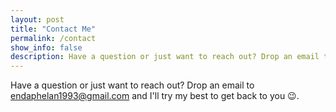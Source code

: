 ```yaml
---
layout: post
title: "Contact Me"
permalink: /contact
show_info: false
description: Have a question or just want to reach out? Drop an email to...
---
```


Have a question or just want to reach out? Drop an email to <a href="mailto:endaphelan@gmail.com" target="_blank">endaphelan1993@gmail.com</a> and I'll try my best to get back to you 😉.